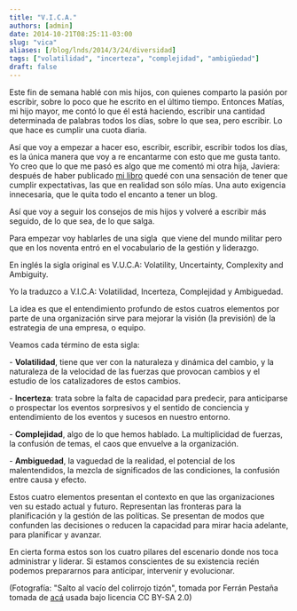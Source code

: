 ```yaml
---
title: "V.I.C.A."
authors: [admin]
date: 2014-10-21T08:25:11-03:00
slug: "vica"
aliases: [/blog/lnds/2014/3/24/diversidad]
tags: ["volatilidad", "incerteza", "complejidad", "ambigüedad"]
draft: false
---
```


Este fin de semana hablé con mis hijos, con quienes comparto la pasión
por escribir, sobre lo poco que he escrito en el último tiempo. Entonces
Matías, mi hijo mayor, me contó lo que él está haciendo, escribir una
cantidad determinada de palabras todos los días, sobre lo que sea, pero
escribir. Lo que hace es cumplir una cuota diaria.

Así que voy a empezar a hacer eso, escribir, escribir, escribir todos
los días, es la única manera que voy a re encantarme con esto que me
gusta tanto. Yo creo que lo que me pasó es algo que me comentó mi otra
hija, Javiera: después de haber publicado [mi libro](/books) quedé con una sensación de tener que
cumplir expectativas, las que en realidad son sólo mías. Una auto
exigencia innecesaria, que le quita todo el encanto a tener un blog.

Así que voy a seguir los consejos de mis hijos y volveré a escribir más
seguido, de lo que sea, de lo que salga. 

Para empezar voy hablarles de una sigla  que viene del mundo militar
pero que en los noventa entró en el vocabulario de la gestión y
liderazgo.

En inglés la sigla original es V.U.C.A: Volatility, Uncertainty,
Complexity and Ambiguity.

Yo la traduzco a V.I.C.A: Volatilidad, Incerteza, Complejidad y
Ambiguedad.

La idea es que el entendimiento profundo de estos cuatros elementos por
parte de una organización sirve para mejorar la visión (la previsión) de
la estrategia de una empresa, o equipo.

Veamos cada término de esta sigla:

\- **Volatilidad**, tiene que ver con la naturaleza y dinámica del
cambio, y la naturaleza de la velocidad de las fuerzas que provocan
cambios y el estudio de los catalizadores de estos cambios.

\- **Incerteza**: trata sobre la falta de capacidad para predecir, para
anticiparse o prospectar los eventos sorpresivos y el sentido de
conciencia y entendimiento de los eventos y sucesos en nuestro entorno.

\- **Complejidad**, algo de lo que hemos hablado. La multiplicidad de
fuerzas, la confusión de temas, el caos que envuelve a la organización.

\- **Ambiguedad**, la vaguedad de la realidad, el potencial de los
malentendidos, la mezcla de significados de las condiciones, la
confusión entre causa y efecto.

Estos cuatro elementos presentan el contexto en que las organizaciones
ven su estado actual y futuro. Representan las fronteras para la
planificación y la gestión de las políticas. Se presentan de modos que
confunden las decisiones o reducen la capacidad para mirar hacia
adelante, para planificar y avanzar.

En cierta forma estos son los cuatro pilares del escenario donde nos
toca administrar y liderar. Si estamos conscientes de su existencia
recién podemos prepararnos para anticipar, intervenir y evolucionar.

(Fotografía: "Salto al vacío del colirrojo tizón", tomada por Ferrán
Pestaña tomada de
[acá](https://www.flickr.com/photos/ferranp/335055129/in/photolist-6Cancb-65f9eB-9wWkR5-5EidqN-psvRke-doNF5U-2LTaP5-rbpGG-vBfdz-2Me8H3-2MdpGU-6Sw9M1-ang9RS-8KdGWQ-dcYd4s-c9r3tU-7BoaTs) usada
bajo licencia CC BY-SA 2.0)
